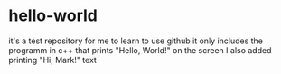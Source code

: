 # hello-world
it's a test repository for me to learn to use github
it only includes the programm in c++ that prints "Hello, World!" on the screen
I also added printing "Hi, Mark!" text
